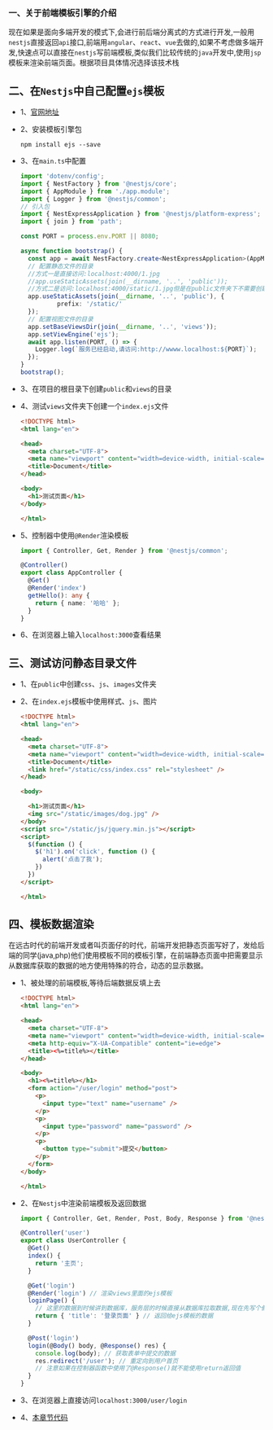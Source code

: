 ### 一、关于前端模板引擎的介绍

现在如果是面向多端开发的模式下,会进行前后端分离式的方式进行开发,一般用`nestjs`直接返回`api`接口,前端用`angular`、`react`、`vue`去做的,如果不考虑做多端开发,快速点可以直接在`nestjs`写前端模板,类似我们比较传统的`java`开发中,使用`jsp`模板来渲染前端页面。根据项目具体情况选择该技术栈


## 二、在`Nestjs`中自己配置`ejs`模板

* 1、[官网地址](https://docs.nestjs.com/techniques/mvc)

* 2、安装模板引擎包

  ```shell
  npm install ejs --save
  ```

* 3、在`main.ts`中配置

  ```typescript
  import 'dotenv/config';
  import { NestFactory } from '@nestjs/core';
  import { AppModule } from './app.module';
  import { Logger } from '@nestjs/common';
  // 引入包
  import { NestExpressApplication } from '@nestjs/platform-express';
  import { join } from 'path';
  
  const PORT = process.env.PORT || 8080;
  
  async function bootstrap() {
    const app = await NestFactory.create<NestExpressApplication>(AppModule);
    // 配置静态文件的目录
    //方式一是直接访问:localhost:4000/1.jpg
    //app.useStaticAssets(join(__dirname, '..', 'public')); 
    //方式二是访问:localhost:4000/static/1.jpg但是在public文件夹下不需要创建static目录
    app.useStaticAssets(join(__dirname, '..', 'public'), {
    		prefix: '/static/'
    });
    // 配置视图文件的目录
    app.setBaseViewsDir(join(__dirname, '..', 'views')); 
    app.setViewEngine('ejs');
    await app.listen(PORT, () => {
      Logger.log(`服务已经启动,请访问:http://wwww.localhost:${PORT}`);
    });
  }
  bootstrap();
  
  ```

* 3、在项目的根目录下创建`public`和`views`的目录

* 4、测试`views`文件夹下创建一个`index.ejs`文件

  ```html
  <!DOCTYPE html>
  <html lang="en">

  <head>
    <meta charset="UTF-8">
    <meta name="viewport" content="width=device-width, initial-scale=1.0">
    <title>Document</title>
  </head>

  <body>
    <h1>测试页面</h1>
  </body>

  </html>
  ```

* 5、控制器中使用`@Render`渲染模板

  ```typescript
  import { Controller, Get, Render } from '@nestjs/common';

  @Controller()
  export class AppController {
    @Get()
    @Render('index')
    getHello(): any {
      return { name: '哈哈' };
    }
  }
  ```

* 6、在浏览器上输入`localhost:3000`查看结果

## 三、测试访问静态目录文件

* 1、在`public`中创建`css`、`js`、`images`文件夹
* 2、在`index.ejs`模板中使用样式、`js`、图片

  ```html
  <!DOCTYPE html>
  <html lang="en">

  <head>
    <meta charset="UTF-8">
    <meta name="viewport" content="width=device-width, initial-scale=1.0">
    <title>Document</title>
    <link href="/static/css/index.css" rel="stylesheet" />
  </head>

  <body>

    <h1>测试页面</h1>
    <img src="/static/images/dog.jpg" />
  </body>
  <script src="/static/js/jquery.min.js"></script>
  <script>
    $(function () {
      $('h1').on('click', function () {
        alert('点击了我');
      })
    })
  </script>

  </html>
  ```

## 四、模板数据渲染
在远古时代的前端开发或者叫页面仔的时代，前端开发把静态页面写好了，发给后端的同学(java,php)他们使用模板不同的模板引擎，在前端静态页面中把需要显示从数据库获取的数据的地方使用特殊的符合，动态的显示数据。

* 1、被处理的前端模板,等待后端数据反填上去

  ```html
  <!DOCTYPE html>
  <html lang="en">
  
  <head>
    <meta charset="UTF-8">
    <meta name="viewport" content="width=device-width, initial-scale=1.0">
    <meta http-equiv="X-UA-Compatible" content="ie=edge">
    <title><%=title%></title>
  </head>
  
  <body>
    <h1><%=title%></h1>
    <form action="/user/login" method="post">
      <p>
        <input type="text" name="username" />
      </p>
      <p>
        <input type="password" name="password" />
      </p>
      <p>
        <button type="submit">提交</button>
      </p>
    </form>
  </body>
  
  </html>
  ```

* 2、在`Nestjs`中渲染前端模板及返回数据

  ```typescript
  import { Controller, Get, Render, Post, Body, Response } from '@nestjs/common';
  
  @Controller('user')
  export class UserController {
    @Get()
    index() {
      return '主页';
    }
  
    @Get('login')
    @Render('login') // 渲染views里面的ejs模板
    loginPage() {
      // 这里的数据到时候讲到数据库，服务层的时候直接从数据库拉取数据,现在先写个假数据
      return { 'title': '登录页面' } // 返回给ejs模板的数据
    }
  
    @Post('login')
    login(@Body() body, @Response() res) {
      console.log(body); // 获取表单中提交的数据
      res.redirect('/user'); // 重定向到用户首页
      // 注意如果在控制器函数中使用了@Response()就不能使用return返回值
    }
  }
  ```

* 3、在浏览器上直接访问`localhost:3000/user/login`
* 4、[本章节代码](https://github.com/kuangshp/nest-book-code/tree/07.ejs)
